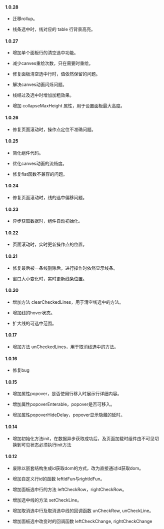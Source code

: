 #### 1.0.28

- 迁移rollup。

- 线条选中时，线对应的 table 行背景高亮。

#### 1.0.27

- 增加单个面板行的清空选中功能。

- 减少canves重绘次数，只在需要时重绘。

- 修复面板清空选中行时，值依然保留的问题。

- 解决canves动画闪烁问题。

- 线经过及选中时增加加粗效果。

- 增加 collapseMaxHeight 属性，用于设置面板最大高度。

#### 1.0.26

- 修复页面滚动时，操作点定位不准确问题。

#### 1.0.25

- 简化组件代码。

- 优化canves动画的流畅度。

- 修复flat函数不兼容的问题。

#### 1.0.24

- 修复页面滚动时，线的选中偏移问题。

#### 1.0.23

- 异步获取数据时，组件自动初始化。

#### 1.0.22

- 页面滚动时，实时更新操作点的位置。

#### 1.0.21

- 修复最后被一条线删除后，进行操作时依然显示线条。

- 窗口大小变化时，实时更新线条位置。

#### 1.0.20

- 增加方法 clearCheckedLines，用于清空线选中的方法。

- 增加线的hover状态。

- 扩大线的可选中范围。

#### 1.0.17

- 增加方法 unCheckedLines，用于取消线选中的方法。

#### 1.0.16

- 修复bug

#### 1.0.15

- 增加属性popover，是否使用行移入时展示行详细内容。

- 增加属性popoverEnterable，popover是否可移入。

- 增加属性popoverHideDelay，popover显示隐藏的延时。

#### 1.0.14

- 增加初始化方法init，在数据异步获取成功后，及页面加载时组件由不可见切换到可见状态必须执行init方法

#### 1.0.12

- 废除以嵌套结构生成id获取dom的方式，改为直接通过id获取dom。

- 增加自定义行id的函数 leftIdFun与rightIdFun。

- 增加面板选中行的方法 leftCheckRow，rightCheckRow。

- 增加选中线的方法 setCheckLine。

- 增加取消选中行及取消选中线的回调函数 unCheckRow, unCheckLine。

- 增加面板选中改变时的回调函数 leftCheckChange, rightCheckChange

